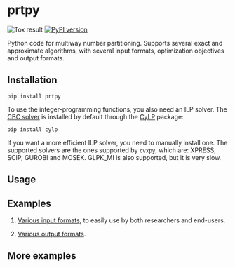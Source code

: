# prtpy 

![Tox result](https://github.com/erelsgl/prtpy/workflows/tox/badge.svg)
[![PyPI version](https://badge.fury.io/py/prtpy.svg)](https://badge.fury.io/py/prtpy)

Python code for multiway number partitioning.
Supports several exact and approximate algorithms, with several input formats, optimization objectives and output formats.

## Installation

    pip install prtpy

To use the integer-programming functions, you also need an ILP solver. 
The [CBC solver](https://projects.coin-or.org/Cbc) is installed by default through the [CyLP](https://github.com/coin-or/CyLP) package:

    pip install cylp

If you want a more efficient ILP solver, you need to manually install one.
The supported solvers are the ones supported by `cvxpy`, which are:
XPRESS, SCIP, GUROBI and MOSEK. 
GLPK_MI is also supported, but it is very slow.


## Usage




## Examples

1. [Various input formats](examples/input_formats.md), to easily use by both researchers and end-users.

1. [Various output formats](examples/output_formats.md).



## More examples
